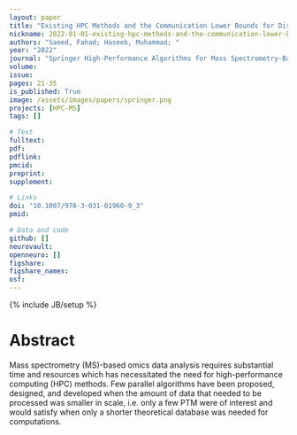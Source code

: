 ```yaml
---
layout: paper
title: "Existing HPC Methods and the Communication Lower Bounds for Distributed-Memory Computations for Mass Spectrometry-Based Omics Data"
nickname: 2022-01-01-existing-hpc-methods-and-the-communication-lower-bounds-for-distributed-memory-computations-for-mass-spectrometry-based-omics-data
authors: "Saeed, Fahad; Haseeb, Muhammad; "
year: "2022"
journal: "Springer High-Performance Algorithms for Mass Spectrometry-Based Omics"
volume: 
issue:
pages: 21-35
is_published: True
image: /assets/images/papers/springer.png
projects: [HPC-MS]
tags: []

# Text
fulltext:
pdf:
pdflink:
pmcid:
preprint: 
supplement:

# Links
doi: "10.1007/978-3-031-01960-9_3"
pmid:

# Data and code
github: []
neurovault:
openneuro: []
figshare:
figshare_names:
osf:
---
```

{% include JB/setup %}

# Abstract

Mass spectrometry (MS)-based omics data analysis requires substantial time and resources which has necessitated the need for high-performance computing (HPC) methods. Few parallel algorithms have been proposed, designed, and developed when the amount of data that needed to be processed was smaller in scale, i.e. only a few PTM were of interest and would satisfy when only a shorter theoretical database was needed for computations.
